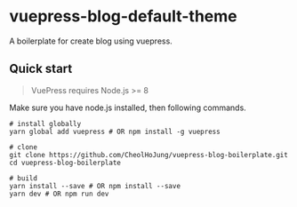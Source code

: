 # vuepress-blog-default-theme

A boilerplate for create blog using vuepress.

## Quick start

> VuePress requires Node.js >= 8

Make sure you have node.js installed, then following commands.

```shell
# install globally
yarn global add vuepress # OR npm install -g vuepress

# clone
git clone https://github.com/CheolHoJung/vuepress-blog-boilerplate.git
cd vuepress-blog-boilerplate

# build
yarn install --save # OR npm install --save
yarn dev # OR npm run dev
```

